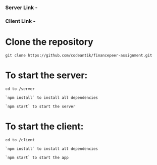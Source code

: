 ### Server Link - 
### Client Link - 

# Clone the repository

    git clone https://github.com/codeantik/financepeer-assignment.git

# To start the server:

    cd to /server

    `npm install` to install all dependencies

    `npm start` to start the server

# To start the client:

    cd to /client

    `npm install` to install all dependencies

    `npm start` to start the app
